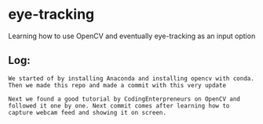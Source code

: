 # eye-tracking
Learning how to use OpenCV and eventually eye-tracking as an input option

## Log:
    We started of by installing Anaconda and installing opencv with conda. Then we made this repo and made a commit with this very update

    Next we found a good tutorial by CodingEnterpreneurs on OpenCV and followed it one by one. Next commit comes after learning how to capture webcam feed and showing it on screen.